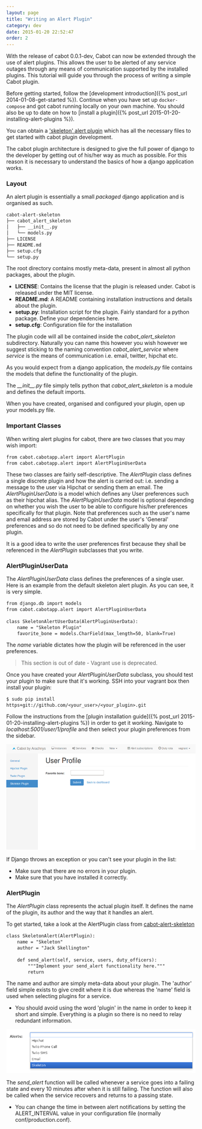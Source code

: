 ```yaml
---
layout: page
title: "Writing an Alert Plugin"
category: dev
date: 2015-01-20 22:52:47
order: 2
---
```


With the release of cabot 0.0.1-dev, Cabot can now be extended through the use of alert plugins. This allows the user to be alerted of any service outages through any means of communication supported by the installed plugins. This tutorial will guide you through the process of writing a simple Cabot plugin.

Before getting started, follow the [development introduction]({% post_url 2014-01-08-get-started %}). Continue when you have set up `docker-compose` and got cabot running locally on your own machine. You should also be up to date on how to [install a plugin]({% post_url 2015-01-20-installing-alert-plugins %}).

You can obtain a ['skeleton' alert plugin](https://github.com/cabotapp/cabot-alert-skeleton) which has all the necessary files to get started with cabot plugin development.

The cabot plugin architecture is designed to give the full power of django to the developer by getting out of his/her way as much as possible. For this reason it is necessary to understand the basics of how a django application works.

### Layout
An alert plugin is essentially a small *packaged* django application and is organised as such.

    cabot-alert-skeleton
    ├── cabot_alert_skeleton
    │   ├── __init__.py
    │   └── models.py
    ├── LICENSE
    ├── README.md
    ├── setup.cfg
    └── setup.py

The root directory contains mostly meta-data, present in almost all python packages, about the plugin.

* **LICENSE**: Contains the license that the plugin is released under. Cabot is released under the MIT license.
* **README.md**: A README containing installation instructions and details about the plugin.
* **setup.py**: Installation script for the plugin. Fairly standard for a python package. Define your dependencies here.
* **setup.cfg**: Configuration file for the installation

The plugin code will all be contained inside the *cabot_alert_skeleton* subdirectory. Naturally you can name this however you wish however we suggest sticking to the naming convention *cabot_alert_service* where *service* is the means of communication i.e. email, twitter, hipchat etc. 

As you would expect from a django application, the *models.py* file contains the models that define the functionality of the plugin.

The *\_\_init\_\_.py* file simply tells python that *cabot_alert_skeleton* is a module and defines the default imports.

When you have created, organised and configured your plugin, open up your models.py file.

### Important Classes
When writing alert plugins for cabot, there are two classes that you may wish import:

    from cabot.cabotapp.alert import AlertPlugin
    from cabot.cabotapp.alert import AlertPluginUserData

These two classes are fairly self-descriptive. The *AlertPlugin* class defines a single discrete plugin and how the alert is carried out: i.e. sending a message to the user via Hipchat or sending them an email. The *AlertPluginUserData* is a model which defines any User preferences such as their hipchat alias. The *AlertPluginUserData* model is optional depending on whether you wish the user to be able to configure his/her preferences specifically for that plugin. Note that preferences such as the user's name and email address are stored by Cabot under the user's 'General' preferences and so do not need to be defined specifically by any one plugin.

It is a good idea to write the user preferences first because they shall be referenced in the *AlertPlugin* subclasses that you write.

### AlertPluginUserData
The *AlertPluginUserData* class defines the preferences of a single user. Here is an example from the default skeleton alert plugin. As you can see, it is very simple.

    from django.db import models
    from cabot.cabotapp.alert import AlertPluginUserData

    class SkeletonAlertUserData(AlertPluginUserData):
        name = "Skeleton Plugin"
        favorite_bone = models.CharField(max_length=50, blank=True)

The *name* variable dictates how the plugin will be referenced in the user preferences.

> This section is out of date - Vagrant use is deprecated.

Once you have created your *AlertPluginUserData* subclass, you should test your plugin to make sure that it's working. SSH into your vagrant box then install your plugin:

    $ sudo pip install https+git://github.com/<your_user>/<your_plugin>.git

Follow the instructions from the [plugin installation guide]({% post_url 2015-01-20-installing-alert-plugins %}) in order to get it working. Navigate to *localhost:5001/user/1/profile* and then select your plugin preferences from the sidebar.

![Skeleton AlertPluginUserData](/images/skeleton-plugin.png)

If Django throws an exception or you can't see your plugin in the list:

* Make sure that there are no errors in your plugin.
* Make sure that you have installed it correctly.

### AlertPlugin
The *AlertPlugin* class represents the actual plugin itself. It defines the name of the plugin, its author and the way that it handles an alert.

To get started, take a look at the AlertPlugin class from [cabot-alert-skeleton](https://github.com/arachnys/cabot-alert-hipchat)

    class SkeletonAlert(AlertPlugin):
        name = "Skeleton"
        author = "Jack Skellington"

        def send_alert(self, service, users, duty_officers):
            """Implement your send_alert functionality here."""
            return

The name and author are simply meta-data about your plugin. The 'author' field simple exists to give credit where it is due whereas the 'name' field is used when selecting plugins for a service.

* You should avoid using the word 'plugin' in the name in order to keep it short and simple. Everything is a plugin so there is no need to relay redundant information.

![Skeleton Alert Plugin](/images/skeleton-alert-plugin.png)

The *send_alert* function will be called whenever a service goes into a failing state and every 10 minutes after when it is still failing. The function will also be called when the service recovers and returns to a passing state.

* You can change the time in between alert notifications by setting the ALERT_INTERVAL value in your configuration file (normally conf/production.conf).
